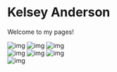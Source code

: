 # Kelsey Anderson
Welcome to my pages!

![img](https://lokijoanderso.github.io/docs/art/thumbnails/DoorWay.jpeg)
![img](https://lokijoanderso.github.io/docs/art/thumbnails/FromSadness.jpeg)
![img](https://lokijoanderso.github.io/docs/art/thumbnails/KnowBeauty.jpeg) <br>
![img](https://lokijoanderso.github.io/docs/art/thumbnails/JoyForest.jpeg) 
![img](https://lokijoanderso.github.io/docs/art/thumbnails/RainbowScarf.jpeg)
![img](https://lokijoanderso.github.io/docs/art/thumbnails/SnowFlakes.jpeg) <br>
![img](https://lokijoanderso.github.io/docs/art/thumbnails/BlueFlowers.jpeg) 
